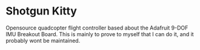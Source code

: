 # Shotgun Kitty

Opensource quadcopter flight controller based about the Adafruit 9-DOF IMU
Breakout Board. This is mainly to prove to myself that I can do it, and it probably
wont be maintained.
